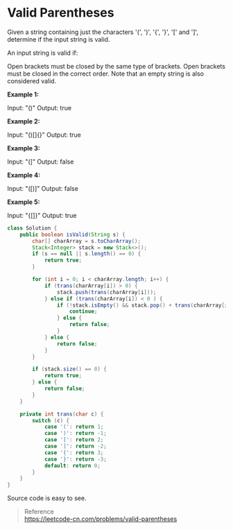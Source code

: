 # Valid Parentheses
Given a string containing just the characters '(', ')', '{', '}', '[' and ']', determine if the input string is valid.

An input string is valid if:

Open brackets must be closed by the same type of brackets.
Open brackets must be closed in the correct order.
Note that an empty string is also considered valid.

**Example 1:**

Input: "()"
Output: true

**Example 2:**

Input: "()[]{}"
Output: true

**Example 3:**

Input: "(]"
Output: false

**Example 4:**

Input: "([)]"
Output: false

**Example 5:**

Input: "{[]}"
Output: true

```java
class Solution {
    public boolean isValid(String s) {
        char[] charArray = s.toCharArray();
        Stack<Integer> stack = new Stack<>();
        if (s == null || s.length() == 0) {
            return true;
        }

        for (int i = 0; i < charArray.length; i++) {
            if (trans(charArray[i]) > 0) {
                stack.push(trans(charArray[i]));
            } else if (trans(charArray[i]) < 0 ) {
                if (!stack.isEmpty() && stack.pop() + trans(charArray[i]) == 0) {
                    continue;
                } else {
                    return false;
                }
            } else {
                return false;
            }
        }

        if (stack.size() == 0) {
            return true;
        } else {
            return false;
        }
    }

    private int trans(char c) {
        switch (c) {
            case '(': return 1;
            case ')': return -1;
            case '[': return 2;
            case ']': return -2;
            case '{': return 3;
            case '}': return -3;
            default: return 0;
        }
    }
}
```
Source code is easy to see.

> Reference  
> https://leetcode-cn.com/problems/valid-parentheses